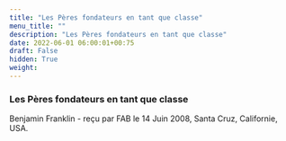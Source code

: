 ```yaml
---
title: "Les Pères fondateurs en tant que classe"
menu_title: ""
description: "Les Pères fondateurs en tant que classe"
date: 2022-06-01 06:00:01+00:75
draft: False
hidden: True
weight:
---
```

### Les Pères fondateurs en tant que classe

Benjamin Franklin - reçu par FAB le 14 Juin 2008, Santa Cruz, Californie, USA.



